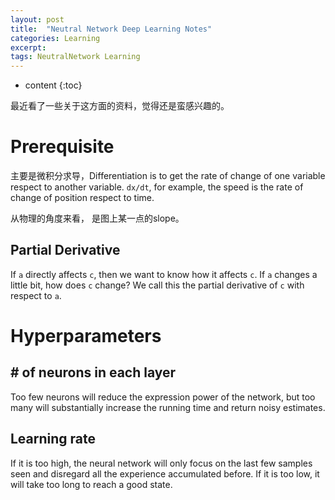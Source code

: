 ```yaml
---
layout: post
title:  "Neutral Network Deep Learning Notes"
categories: Learning
excerpt: 
tags: NeutralNetwork Learning
---
```


* content
{:toc}

最近看了一些关于这方面的资料，觉得还是蛮感兴趣的。

# Prerequisite

主要是微积分求导，Differentiation is to get the rate of change of one variable respect to another variable.
```dx/dt```, for example, the speed is the rate of change of position respect to time.

从物理的角度来看， 是图上某一点的slope。

## Partial Derivative
If ```a``` directly affects ```c```, then we want to know how it affects ```c```. 
If ```a``` changes a little bit, how does ```c``` change? 
We call this the partial derivative of ```c``` with respect to ```a```.

# Hyperparameters

## # of neurons in each layer
Too few neurons will reduce the expression power of the network, but too many will substantially increase the running time and return noisy estimates.
## Learning rate
If it is too high, the neural network will only focus on the last few samples seen and disregard all the experience accumulated before. If it is too low, it will take too long to reach a good state.